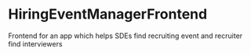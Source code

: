 # HiringEventManagerFrontend
Frontend for an app which helps SDEs find recruiting event and recruiter find interviewers
